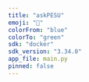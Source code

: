 ```yaml
---
title: "askPESU"
emoji: "🤖"
colorFrom: "blue"
colorTo: "green"
sdk: "docker"
sdk_version: "3.34.0"
app_file: main.py
pinned: false
---
```

